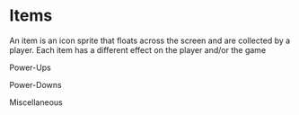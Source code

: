 # Items

An item is an icon sprite that floats across the screen and are collected by a player. Each item has a different effect on the player and/or the game

Power-Ups

Power-Downs

Miscellaneous
